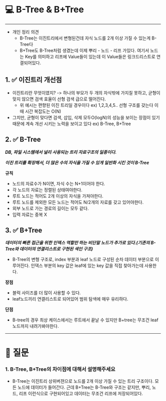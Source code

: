 # 💻 B-Tree & B+Tree

---

- 개인 정리 의견
  - B-Tree는 이진트리에서 변형된건데 자식 노드를 2개 이상 가질 수 있는게 B-Tree다
  - B+Tree도 B-Tree처럼 생겼는데 이제 뿌리 - 노드 - 리프 가있다. 여기서 노드는 Key를 의미하고 리프에 Value들이 있는데 이 Value들은 링크드리스트로 연결되어있다. 

## 1. ✅ 이진트리 개선점

- 이진트리란 무엇이였지? -> 하나의 부모가 두 개의 자식밖에 가지질 못하고, 균형이 맞지 않으면 검색 효율이 선형 검색 급으로 떨어진다.
  - 위 예시는 편향된 이진 트리일 경우이다 ex) 1,2,3,4,5.. 선형 구조를 갖는다 이때 시간 복잡도는 O(N)
- 그치만, 균형이 맞다면 검색, 삽입, 삭제 모두O(logN)의 성능을 보이는 장점이 있기 때문에 계속 개선 시키는 노력을 보이고 있다 ex) B-Tree, B+Tree

## 2. ✅ B-Tree

***DB, 파일 시스템에서 널리 사용되는 트리 자료구조의 일종이다.***

***이진 트리를 확장해서, 더 많은 수의 자식을 가질 수 있게 일반화 시킨 것이 B-Tree***

**규칙**
- 노드의 자료수가 N이면, 자식 수는 N+1이어야 한다.
- 각 노드의 자료는 정렬된 상태여야한다.
- 루트 노드는 적어도 2개 이상의 자식을 가져야한다.
- 루트 노드를 제외한 모든 노드는 적어도 N/2개의 자료를 갖고 있어야한다.
- 외부 노드로 가는 경로의 길이는 모두 같다.
- 입력 자료는 중복 X

## 3. ✅ B+Tree

***데이터의 빠른 접근을 위한 인덱스 역할만 하는 비단말 노드가 추가로 있다.(기존의 B-Tree와 데이터의 연결리스트로 구현된 색인 구조)***
- B-Tree의 변형 구조로, index 부분과 leaf 노드로 구성된 순차 데이터 부분으로 이루어진다. 인덱스 부분의 key 값은 leaf에 있는 key 값을 직접 찾아가는데 사용한다.

**장점**
- 블럭 사이즈를 더 많이 사용할 수 있다.
- leaf노드끼리 연결리스트로 되어있어 범위 탐색에 매우 유리하다.

**단점**
- B-tree의 경우 최상 케이스에서는 루트에서 끝날 수 있지만 B+tree는 무조건 leaf 노드까지 내려가봐야한다.

---

# 🤔 질문

### 1. B-Tree, B+Tree의 차이점에 대해서 설명해주세요

- B-Tree는 이진트리 상위버젼으로 노드를 2개 이상 가질 수 있는 트리 구조이다. 모든 노드에 데이터가 들어간다. 근데 B+Tree는 B-Tree와 구조는 같지만, 뿌리, 노드, 리프 이런식으로 구현되어있고 데이터는 무조건 리프에 저장되어있다.

